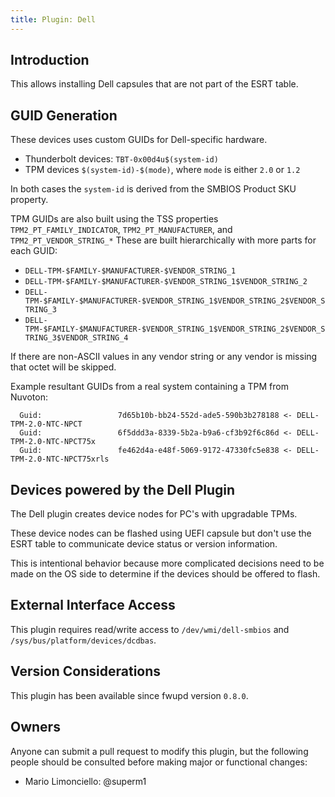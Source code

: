 ```yaml
---
title: Plugin: Dell
---
```


## Introduction

This allows installing Dell capsules that are not part of the ESRT table.

## GUID Generation

These devices uses custom GUIDs for Dell-specific hardware.

* Thunderbolt devices: `TBT-0x00d4u$(system-id)`
* TPM devices `$(system-id)-$(mode)`, where `mode` is either `2.0` or `1.2`

In both cases the `system-id` is derived from the SMBIOS Product SKU property.

TPM GUIDs are also built using the TSS properties
`TPM2_PT_FAMILY_INDICATOR`, `TPM2_PT_MANUFACTURER`, and `TPM2_PT_VENDOR_STRING_*`
These are built hierarchically with more parts for each GUID:

* `DELL-TPM-$FAMILY-$MANUFACTURER-$VENDOR_STRING_1`
* `DELL-TPM-$FAMILY-$MANUFACTURER-$VENDOR_STRING_1$VENDOR_STRING_2`
* `DELL-TPM-$FAMILY-$MANUFACTURER-$VENDOR_STRING_1$VENDOR_STRING_2$VENDOR_STRING_3`
* `DELL-TPM-$FAMILY-$MANUFACTURER-$VENDOR_STRING_1$VENDOR_STRING_2$VENDOR_STRING_3$VENDOR_STRING_4`

If there are non-ASCII values in any vendor string or any vendor is missing that octet will be skipped.

Example resultant GUIDs from a real system containing a TPM from Nuvoton:

```text
  Guid:                 7d65b10b-bb24-552d-ade5-590b3b278188 <- DELL-TPM-2.0-NTC-NPCT
  Guid:                 6f5ddd3a-8339-5b2a-b9a6-cf3b92f6c86d <- DELL-TPM-2.0-NTC-NPCT75x
  Guid:                 fe462d4a-e48f-5069-9172-47330fc5e838 <- DELL-TPM-2.0-NTC-NPCT75xrls
```

## Devices powered by the Dell Plugin

The Dell plugin creates device nodes for PC's with upgradable TPMs.

These device nodes can be flashed using UEFI capsule but don't
use the ESRT table to communicate device status or version information.

This is intentional behavior because more complicated decisions need to be made
on the OS side to determine if the devices should be offered to flash.

## External Interface Access

This plugin requires read/write access to `/dev/wmi/dell-smbios` and `/sys/bus/platform/devices/dcdbas`.

## Version Considerations

This plugin has been available since fwupd version `0.8.0`.

## Owners

Anyone can submit a pull request to modify this plugin, but the following people should be
consulted before making major or functional changes:

* Mario Limonciello: @superm1
